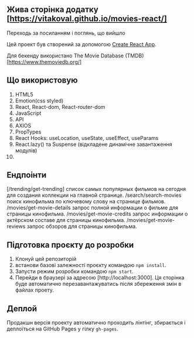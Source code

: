 ## Жива сторінка додатку [https://vitakoval.github.io/movies-react/]

Переходь за посиланням і поглянь, що вийшло

Цей проект був створений за допомогою
[Create React App](https://github.com/facebook/create-react-app).

Для бекенду використано The Movie Database (TMDB)[https://www.themoviedb.org/]

## Що використовую

1. HTML5
2. Emotion(css styled)
3. React, React-dom, React-router-dom
4. JavaScript
5. API
6. AXIOS
7. PropTypes
8. React Hooks: useLocation, useState, useEffect, useParams
9. React.lazy() та Suspense (відкладене динамічне завантаження модулів)
10.

## Ендпоінти

[/trending/get-trending] список самых популярных фильмов на сегодня для создания
коллекции на главной странице. /search/search-movies поиск кинофильма по
ключевому слову на странице фильмов. /movies/get-movie-details запрос полной
информации о фильме для страницы кинофильма. /movies/get-movie-credits запрос
информации о актёрском составе для страницы кинофильма.
/movies/get-movie-reviews запрос обзоров для страницы кинофильма.

## Підготовка проєкту до розробки

1. Клонуй цей репозиторій
2. встанови базові залежності проєкту командою `npm install`.
3. Запусти режим розробки командою `npm start`.
4. Перейди в браузері за адресою [http://localhost:3000]. Ця сторінка буде
   автоматично перезавантажуватись після збереження змін в файлах проету.

## Деплой

Продакшн версія проекту автоматично проходить лінтінг, збирається і деплоїться
на GitHub Pages у гілку `gh-pages`.
